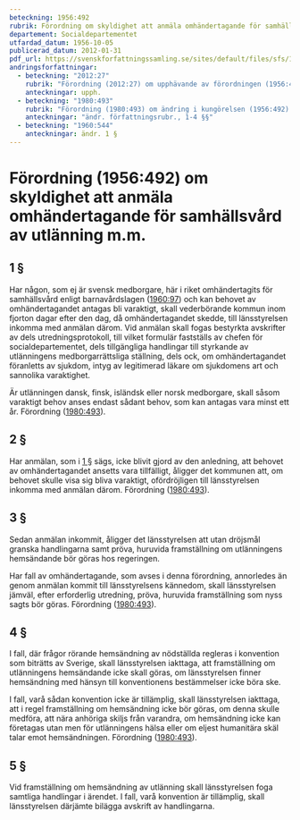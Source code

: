 ```yaml
---
beteckning: 1956:492
rubrik: Förordning om skyldighet att anmäla omhändertagande för samhällsvård av utlänning m.m.
departement: Socialdepartementet
utfardad_datum: 1956-10-05
publicerad_datum: 2012-01-31
pdf_url: https://svenskforfattningssamling.se/sites/default/files/sfs/1956-10/SFS1956-492.pdf
andringsforfattningar:
  - beteckning: "2012:27"
    rubrik: "Förordning (2012:27) om upphävande av förordningen (1956:492) om skyldighet att anmäla omhändertagande för samhällsvård av utlänning m.m."
    anteckningar: upph.
  - beteckning: "1980:493"
    rubrik: "Förordning (1980:493) om ändring i kungörelsen (1956:492) angående anmälan om socialhjälp åt utlänningar m.m."
    anteckningar: "ändr. författningsrubr., 1-4 §§"
  - beteckning: "1960:544"
    anteckningar: ändr. 1 §
---
```


# Förordning (1956:492) om skyldighet att anmäla omhändertagande för samhällsvård av utlänning m.m.

## 1 §

Har någon, som ej är svensk medborgare, här i riket omhändertagits för samhällsvård enligt barnavårdslagen ([1960:97](https://selex.se/eli/sfs/1960/97)) och kan behovet av omhändertagandet antagas bli varaktigt, skall vederbörande kommun inom fjorton dagar efter den dag, då omhändertagandet skedde, till länsstyrelsen inkomma med anmälan därom. Vid anmälan skall fogas bestyrkta avskrifter av dels utredningsprotokoll, till vilket formulär fastställs av chefen för socialdepartementet, dels tillgängliga handlingar till styrkande av utlänningens medborgarrättsliga ställning, dels ock, om omhändertagandet föranletts av sjukdom, intyg av legitimerad läkare om sjukdomens art och sannolika varaktighet.

Är utlänningen dansk, finsk, isländsk eller norsk medborgare, skall såsom varaktigt behov anses endast sådant behov, som kan antagas vara minst ett år. Förordning ([1980:493](https://selex.se/eli/sfs/1980/493)).

## 2 §

Har anmälan, som i [1 §](#1) sägs, icke blivit gjord av den anledning, att behovet av omhändertagandet ansetts vara tillfälligt, åligger det kommunen att, om behovet skulle visa sig bliva varaktigt, ofördröjligen till länsstyrelsen inkomma med anmälan därom. Förordning ([1980:493](https://selex.se/eli/sfs/1980/493)).

## 3 §

Sedan anmälan inkommit, åligger det länsstyrelsen att utan dröjsmål granska handlingarna samt pröva, huruvida framställning om utlänningens hemsändande bör göras hos regeringen.

Har fall av omhändertagande, som avses i denna förordning, annorledes än genom anmälan kommit till länsstyrelsens kännedom, skall länsstyrelsen jämväl, efter erforderlig utredning, pröva, huruvida framställning som nyss sagts bör göras. Förordning ([1980:493](https://selex.se/eli/sfs/1980/493)).

## 4 §

I fall, där frågor rörande hemsändning av nödställda regleras i konvention som biträtts av Sverige, skall länsstyrelsen iakttaga, att framställning om utlänningens hemsändande icke skall göras, om länsstyrelsen finner hemsändning med hänsyn till konventionens bestämmelser icke böra ske.

I fall, varå sådan konvention icke är tillämplig, skall länsstyrelsen iakttaga, att i regel framställning om hemsändning icke bör göras, om denna skulle medföra, att nära anhöriga skiljs från varandra, om hemsändning icke kan företagas utan men för utlänningens hälsa eller om eljest humanitära skäl talar emot hemsändningen. Förordning ([1980:493](https://selex.se/eli/sfs/1980/493)).

## 5 §

Vid framställning om hemsändning av utlänning skall länsstyrelsen foga samtliga handlingar i ärendet. I fall, varå konvention är tillämplig, skall länsstyrelsen därjämte bilägga avskrift av handlingarna.